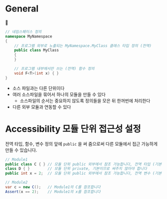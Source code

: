# General



```csharp
// 네임스페이스 정의
namespace MyNamespace
{
    // 프로그램 외부로 노출되는 MyNamespace.MyClass 클래스 타입 정의 (전역)
    public class MyClass
    {
    }

    // 프로그램 내부에서만 쓰는 (전역) 함수 정의
    void F<T>(int x) { }
}
```

- 소스 파일과는 다른 단위이다
- 여러 소스파일을 묶어서 하나의 모듈을 만들 수 있다
    - 소스파일의 순서는 중요하지 않도록 정의들을 모은 뒤 한꺼번에 처리한다
- 다른 외부 모듈과 연동할 수 있다

# Accessibility 모듈 단위 접근성 설정

전역 타입, 함수, 변수 정의 앞에 `public` 을 써 줌으로써 다른 모듈에서 접근 가능하게 만들 수 있습니다.

```csharp
// Module1
public class C { } // 모듈 단위 public 외부에서 참조 가능합니다, 전역 타입 (기본 private)
class D { }        // 모듈 단위 private, 기본이므로 써주지 않아야 합니다
public int x = 2;  // 모듈 단위 public 외부에서 참조 가능합니다, 전역 변수 (기본 private)
```

```csharp
// Module2
var c = new C();   // Module1의 C를 참조합니다
Assert(x == 2);    // Module1의 x를 참조합니다
```
